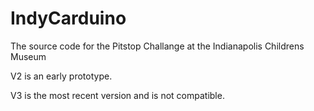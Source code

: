 # IndyCarduino

The source code for the Pitstop Challange at the Indianapolis Childrens Museum

V2 is an early prototype.

V3 is the most recent version and is not compatible.
